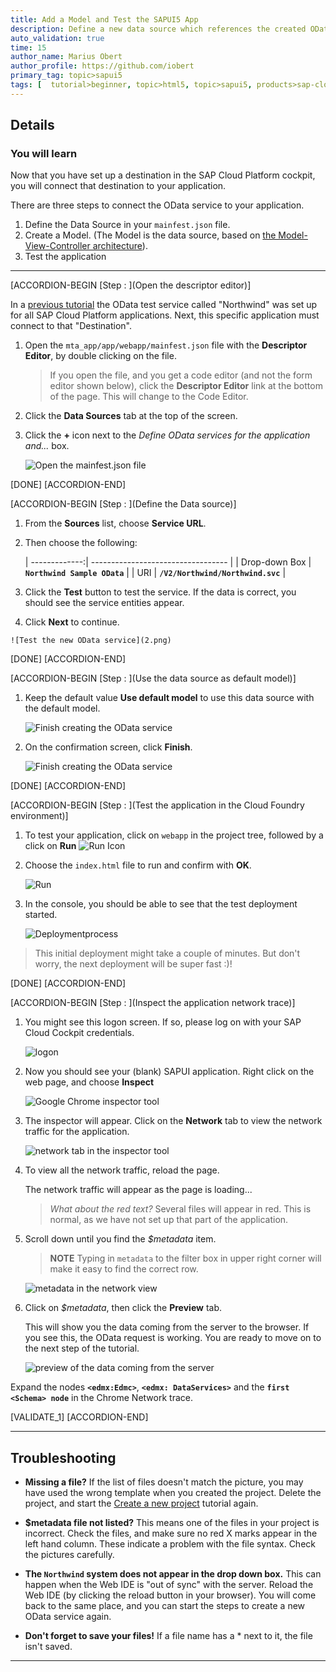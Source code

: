```yaml
---
title: Add a Model and Test the SAPUI5 App
description: Define a new data source which references the created OData service and use it for the default model.
auto_validation: true
time: 15
author_name: Marius Obert
author_profile: https://github.com/iobert
primary_tag: topic>sapui5
tags: [  tutorial>beginner, topic>html5, topic>sapui5, products>sap-cloud-platform, products>sap-cloud-platform-for-the-cloud-foundry-environment, products>sap-web-ide ]
---
```



## Details
### You will learn  
Now that you have set up a destination in the SAP Cloud Platform cockpit, you will connect that destination to your application.  


There are three steps to connect the OData service to your application.  

1.  Define the Data Source in your `mainfest.json` file.  
2.  Create a Model.   (The Model is the data source, based on [the Model-View-Controller architecture](https://blog.codinghorror.com/understanding-model-view-controller/)).  
3.  Test the application


---

[ACCORDION-BEGIN [Step : ](Open the descriptor editor)]

In a [previous tutorial](https://developers.sap.com/tutorials/hcp-create-destination.html) the OData test service called "Northwind" was set up for all SAP Cloud Platform applications.  Next, this specific application must connect to that "Destination".  


1.  Open the `mta_app/app/webapp/mainfest.json` file with the **Descriptor Editor**, by double clicking on the file.

    > If you open the file, and you get a code editor (and not the form editor shown below), click the **Descriptor Editor** link at the bottom of the page.  This will change to the Code Editor.


2.  Click the **Data Sources** tab at the top of the screen.

3.  Click the **+** icon next to the *Define OData services for the application and...* box.

    ![Open the `mainfest.json` file](1.png)

[DONE]
[ACCORDION-END]

[ACCORDION-BEGIN [Step : ](Define the Data source)]

1.  From the **Sources** list, choose **Service URL**.  

2.  Then choose the following:

    | -------------:| ---------------------------------- |
    | Drop-down Box | **`Northwind Sample OData`**          |
    | URI           | **`/V2/Northwind/Northwind.svc`**      |

3.  Click the **Test** button to test the service.  If the data is correct, you should see the service entities appear.  

4.   Click **Next** to continue.

    ![Test the new OData service](2.png)



[DONE]
[ACCORDION-END]

[ACCORDION-BEGIN [Step : ](Use the data source as default model)]

1. Keep the default value **Use default model** to use this data source with the default model.

    ![Finish creating the OData service](3.png)
2. On the confirmation screen, click **Finish**.

    ![Finish creating the OData service](4.png)

[DONE]
[ACCORDION-END]

[ACCORDION-BEGIN [Step : ](Test the application in the Cloud Foundry environment)]

1.  To test your application, click on `webapp` in the project tree, followed by a click on **Run** ![Run Icon](run-icon.png)

2.  Choose the `index.html` file to run and confirm with **OK**.

    ![Run](5.png)

3.  In the console, you should be able to see that the test deployment started.

    ![Deploymentprocess](6.png)

> This initial deployment might take a couple of minutes. But don't worry, the next deployment will be super fast :)!


[DONE]
[ACCORDION-END]

[ACCORDION-BEGIN [Step : ](Inspect the application network trace)]

1. You might see this logon screen. If so, please log on with your SAP Cloud Cockpit credentials.

    ![logon](7.png)

2. Now you should see your (blank) SAPUI application. Right click on the web page, and choose **Inspect**

    ![Google Chrome inspector tool](8.png)

3.  The inspector will appear.  Click on the **Network** tab to view the network traffic for the application.

    ![network tab in the inspector tool](test-3.png)

4.  To view all the network traffic, reload the page.  

    The network traffic will appear as the page is loading...
    >*What about the red text?* Several files will appear in red.  This is normal, as we have not set up that part of the application.

5.  Scroll down until you find the *$metadata* item.  

    > **NOTE** Typing in `metadata` to the filter box in upper right corner will make it easy to find the correct row.

    ![metadata in the network view](test-5.png)

6.  Click on *$metadata*, then click the **Preview** tab.

    This will show you the data coming from the server to the browser.  If you see this, the OData request is working.  You are ready to move on to the next step of the tutorial.

    ![preview of the data coming from the server](test-6.png)

Expand the nodes **`<edmx:Edmc>`**, **`<edmx: DataServices>`** and the **`first <Schema> node`** in the Chrome Network trace.

[VALIDATE_1]
[ACCORDION-END]


----

## Troubleshooting

 - **Missing a file?**  If the list of files doesn't match the picture, you may have used the wrong template when you created the project.  Delete the project, and start the [Create a new project](sapui5-webide-create-project.html) tutorial again.

 - **$metadata file not listed?**  This means one of the files in your project is incorrect.  Check the files, and make sure no red X marks appear in the left hand column.  These indicate a problem with the file syntax.  Check the pictures carefully.

 - **The `Northwind` system does not appear in the drop down box.**  This can happen when the Web IDE is "out of sync" with the server.  Reload the Web IDE (by clicking the reload button in your browser).  You will come back to the same place, and you can start the steps to create a new OData service again.

 - **Don't forget to save your files!**  If a file name has a * next to it, the file isn't saved.  

 ---
